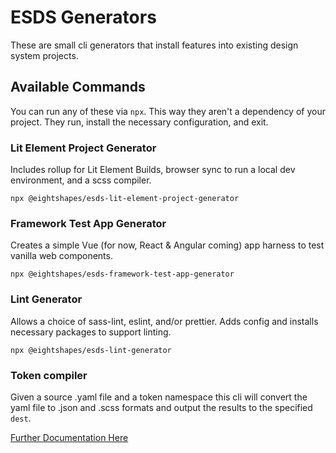 # ESDS Generators
These are small cli generators that install features into existing design system projects.

## Available Commands
You can run any of these via `npx`. This way they aren't a dependency of your project. They run, install the necessary configuration, and exit.

### Lit Element Project Generator
Includes rollup for Lit Element Builds, browser sync to run a local dev environment, and a scss compiler.  
```
npx @eightshapes/esds-lit-element-project-generator
```

### Framework Test App Generator
Creates a simple Vue (for now, React & Angular coming) app harness to test vanilla web components.  
```
npx @eightshapes/esds-framework-test-app-generator
```

### Lint Generator
Allows a choice of sass-lint, eslint, and/or prettier. Adds config and installs necessary packages to support linting.  
```
npx @eightshapes/esds-lint-generator
```

### Token compiler
Given a source .yaml file and a token namespace this cli will convert the yaml file to .json and .scss formats and output the results to the specified `dest`.

[Further Documentation Here](https://github.com/EightShapes/esds-generators/tree/master/packages/esds-token-compiler)
